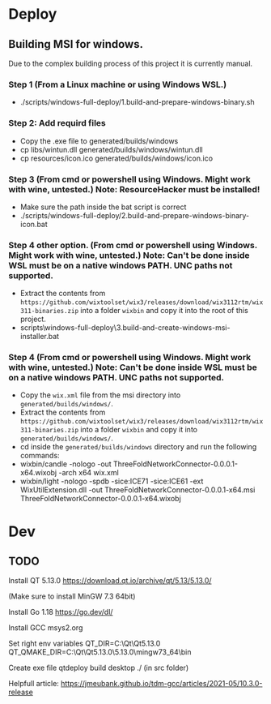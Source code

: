 # Deploy

## Building MSI for windows.
Due to the complex building process of this project it is currently manual. 

### Step 1 (From a Linux machine or using Windows WSL.)
- ./scripts/windows-full-deploy/1.build-and-prepare-windows-binary.sh

### Step 2: Add requird files
- Copy the .exe file to generated/builds/windows
- cp libs/wintun.dll generated/builds/windows/wintun.dll
- cp resources/icon.ico generated/builds/windows/icon.ico

### Step 3 (From cmd or powershell using Windows. Might work with wine, untested.) Note: ResourceHacker must be installed!
- Make sure the path inside the bat script is correct
- ./scripts/windows-full-deploy/2.build-and-prepare-windows-binary-icon.bat

### Step 4 other option. (From cmd or powershell using Windows. Might work with wine, untested.) Note: Can't be done inside WSL must be on a native windows PATH. UNC paths not supported.
- Extract the contents from `https://github.com/wixtoolset/wix3/releases/download/wix3112rtm/wix311-binaries.zip` into a folder `wixbin` and copy it into the root of this project.
- scripts\windows-full-deploy\3.build-and-create-windows-msi-installer.bat


### Step 4 (From cmd or powershell using Windows. Might work with wine, untested.) Note: Can't be done inside WSL must be on a native windows PATH. UNC paths not supported.
- Copy the `wix.xml` file from the msi directory into `generated/builds/windows/`.
- Extract the contents from `https://github.com/wixtoolset/wix3/releases/download/wix3112rtm/wix311-binaries.zip` into a folder `wixbin` and copy it into `generated/builds/windows/`.
- cd inside the `generated/builds/windows` directory and run the following commands:
- wixbin/candle -nologo -out ThreeFoldNetworkConnector-0.0.0.1-x64.wixobj -arch x64 wix.xml
- wixbin/light -nologo -spdb -sice:ICE71 -sice:ICE61 -ext WixUtilExtension.dll -out ThreeFoldNetworkConnector-0.0.0.1-x64.msi ThreeFoldNetworkConnector-0.0.0.1-x64.wixobj


# Dev

## TODO



Install QT 5.13.0
https://download.qt.io/archive/qt/5.13/5.13.0/

(Make sure to install MinGW 7.3 64bit)

Install Go 1.18
https://go.dev/dl/


Install GCC
msys2.org

Set right env variables
QT_DIR=C:\Qt\Qt5.13.0
QT_QMAKE_DIR=C:\Qt\Qt5.13.0\5.13.0\mingw73_64\bin

Create exe file
qtdeploy build desktop ./ (in src folder)

Helpfull article:
https://jmeubank.github.io/tdm-gcc/articles/2021-05/10.3.0-release